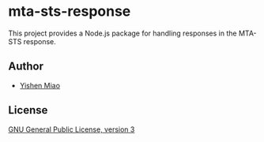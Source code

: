 # mta-sts-response

This project provides a Node.js package for handling responses in the MTA-STS response.

## Author

- [Yishen Miao](https://github.com/mys721tx)

## License

[GNU General Public License, version 3](http://www.gnu.org/licenses/gpl-3.0.html)
